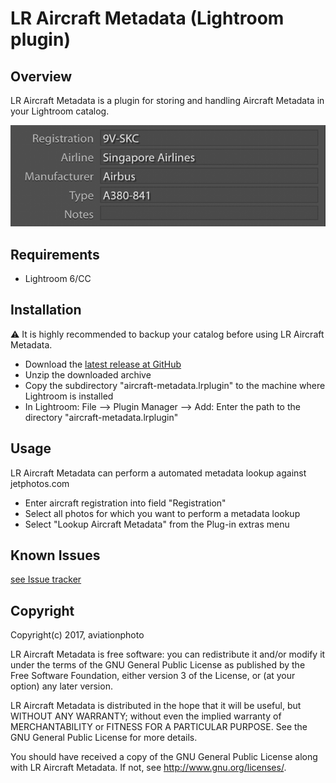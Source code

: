 # LR Aircraft Metadata (Lightroom plugin)

## Overview
LR Aircraft Metadata is a plugin for storing and handling Aircraft Metadata in your Lightroom catalog.

![](/screenshots/metadata_panel.png)

## Requirements
* Lightroom 6/CC

## Installation
:warning: It is highly recommended to backup your catalog before using LR Aircraft Metadata.

* Download the [latest release at GitHub](https://github.com/aviationphoto/AircraftMetadata-Lightroom-Plugin/releases/latest)
* Unzip the downloaded archive
* Copy the subdirectory "aircraft-metadata.lrplugin" to the machine where Lightroom is installed
* In Lightroom: File --> Plugin Manager --> Add: Enter the path to the directory "aircraft-metadata.lrplugin" 

## Usage
LR Aircraft Metadata can perform a automated metadata lookup against jetphotos.com
* Enter aircraft registration into field "Registration"
* Select all photos for which you want to perform a metadata lookup
* Select "Lookup Aircraft Metadata" from the Plug-in extras menu

## Known Issues
[see Issue tracker](https://github.com/aviationphoto/AircraftMetadata-Lightroom-Plugin/issues)

## Copyright
Copyright(c) 2017, aviationphoto

LR Aircraft Metadata is free software: you can redistribute it and/or modify
it under the terms of the GNU General Public License as published by
the Free Software Foundation, either version 3 of the License, or
(at your option) any later version.

LR Aircraft Metadata is distributed in the hope that it will be useful,
but WITHOUT ANY WARRANTY; without even the implied warranty of
MERCHANTABILITY or FITNESS FOR A PARTICULAR PURPOSE.  See the
GNU General Public License for more details.

You should have received a copy of the GNU General Public License
along with LR Aircraft Metadata. If not, see [<http://www.gnu.org/licenses/>](http://www.gnu.org/licenses/).